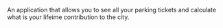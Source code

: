 An application that allows you to see all your parking tickets and calculate what is your lifeime contribution to the city. 
